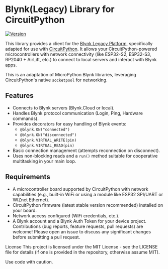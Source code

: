 # Blynk(Legacy) Library for CircuitPython

[![Version](https://img.shields.io/badge/version-0.2.1-blue)](blynklib_circuitpython.py)

This library provides a client for the [Blynk Legacy Platform](https://blynk.io/), specifically adapted for use with [CircuitPython](https://circuitpython.org/). It allows your CircuitPython-powered microcontrollers with network connectivity (like ESP32-S2, ESP32-S3, RP2040 + AirLift, etc.) to connect to local servers and interact with Blynk apps.

This is an adaptation of MicroPython Blynk libraries, leveraging CircuitPython's native `socketpool` for networking.

## Features

*   Connects to Blynk servers (Blynk.Cloud or local).
*   Handles Blynk protocol communication (Login, Ping, Hardware commands).
*   Provides decorators for easy handling of Blynk events:
    *   `@blynk.ON("connected")`
    *   `@blynk.ON("disconnected")`
    *   `@blynk.VIRTUAL_WRITE(pin)`
    *   `@blynk.VIRTUAL_READ(pin)`
*   Basic connection management (attempts reconnection on disconnect).
*   Uses non-blocking reads and a `run()` method suitable for cooperative multitasking in your main loop.

## Requirements

*   A microcontroller board supported by CircuitPython with network capabilities (e.g., built-in WiFi or using a module like ESP32 SPI/UART or WIZnet Ethernet).
*   CircuitPython firmware (latest stable version recommended) installed on your board.
*   Network access configured (WiFi credentials, etc.).
*   A Blynk account and a Blynk Auth Token for your device project.
Contributions (bug reports, feature requests, pull requests) are welcome! Please open an issue to discuss any significant changes before submitting a pull request.

License
This project is licensed under the MIT License - see the LICENSE file for details (if one is provided in the repository, otherwise assume MIT).

Use code with caution.
